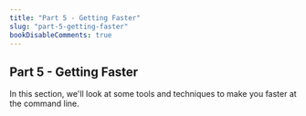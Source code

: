 ```yaml
---
title: "Part 5 - Getting Faster"
slug: "part-5-getting-faster"
bookDisableComments: true
---
```


## Part 5 - Getting Faster

In this section, we'll look at some tools and techniques to make you faster at the command line.  
